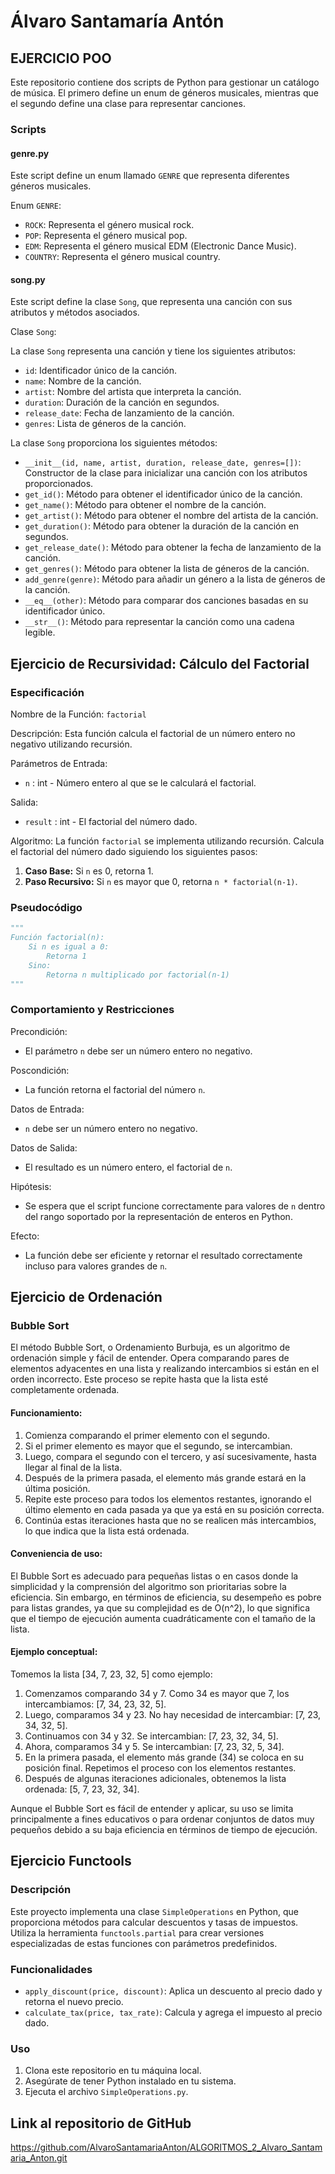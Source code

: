 # Álvaro Santamaría Antón

## EJERCICIO POO

Este repositorio contiene dos scripts de Python para gestionar un catálogo de música. 
El primero define un enum de géneros musicales, mientras que el segundo define una clase para representar canciones.

### Scripts

#### genre.py

Este script define un enum llamado `GENRE` que representa diferentes géneros musicales.

Enum `GENRE`:

- `ROCK`: Representa el género musical rock.
- `POP`: Representa el género musical pop.
- `EDM`: Representa el género musical EDM (Electronic Dance Music).
- `COUNTRY`: Representa el género musical country.

#### song.py

Este script define la clase `Song`, que representa una canción con sus atributos y métodos asociados.

Clase `Song`:

La clase `Song` representa una canción y tiene los siguientes atributos:

- `id`: Identificador único de la canción.
- `name`: Nombre de la canción.
- `artist`: Nombre del artista que interpreta la canción.
- `duration`: Duración de la canción en segundos.
- `release_date`: Fecha de lanzamiento de la canción.
- `genres`: Lista de géneros de la canción.

La clase `Song` proporciona los siguientes métodos:

- `__init__(id, name, artist, duration, release_date, genres=[])`: Constructor de la clase para inicializar una canción con los atributos proporcionados.
- `get_id()`: Método para obtener el identificador único de la canción.
- `get_name()`: Método para obtener el nombre de la canción.
- `get_artist()`: Método para obtener el nombre del artista de la canción.
- `get_duration()`: Método para obtener la duración de la canción en segundos.
- `get_release_date()`: Método para obtener la fecha de lanzamiento de la canción.
- `get_genres()`: Método para obtener la lista de géneros de la canción.
- `add_genre(genre)`: Método para añadir un género a la lista de géneros de la canción.
- `__eq__(other)`: Método para comparar dos canciones basadas en su identificador único.
- `__str__()`: Método para representar la canción como una cadena legible.

## Ejercicio de Recursividad: Cálculo del Factorial

### Especificación

Nombre de la Función:
`factorial`

Descripción:
Esta función calcula el factorial de un número entero no negativo utilizando recursión.

Parámetros de Entrada:
- `n` : int - Número entero al que se le calculará el factorial.

Salida:
- `result` : int - El factorial del número dado.

Algoritmo:
La función `factorial` se implementa utilizando recursión. Calcula el factorial del número dado siguiendo los siguientes pasos:
1. **Caso Base:** Si `n` es 0, retorna 1.
2. **Paso Recursivo:** Si `n` es mayor que 0, retorna `n * factorial(n-1)`.

### Pseudocódigo

```python
"""
Función factorial(n):
    Si n es igual a 0:
        Retorna 1
    Sino:
        Retorna n multiplicado por factorial(n-1)
"""
```

### Comportamiento y Restricciones

Precondición:
- El parámetro `n` debe ser un número entero no negativo.

Poscondición:
- La función retorna el factorial del número `n`.

Datos de Entrada:
- `n` debe ser un número entero no negativo.

Datos de Salida:
- El resultado es un número entero, el factorial de `n`.

Hipótesis:
- Se espera que el script funcione correctamente para valores de `n` dentro del rango soportado por la representación de enteros en Python.

Efecto:
- La función debe ser eficiente y retornar el resultado correctamente incluso para valores grandes de `n`.

## Ejercicio de Ordenación

### Bubble Sort

El método Bubble Sort, o Ordenamiento Burbuja, es un algoritmo de ordenación simple y fácil de entender. Opera comparando pares de elementos adyacentes en una lista y realizando intercambios si están en el orden incorrecto. Este proceso se repite hasta que la lista esté completamente ordenada.

#### Funcionamiento:

1. Comienza comparando el primer elemento con el segundo.
2. Si el primer elemento es mayor que el segundo, se intercambian.
3. Luego, compara el segundo con el tercero, y así sucesivamente, hasta llegar al final de la lista.
4. Después de la primera pasada, el elemento más grande estará en la última posición.
5. Repite este proceso para todos los elementos restantes, ignorando el último elemento en cada pasada ya que ya está en su posición correcta.
6. Continúa estas iteraciones hasta que no se realicen más intercambios, lo que indica que la lista está ordenada.

#### Conveniencia de uso:

El Bubble Sort es adecuado para pequeñas listas o en casos donde la simplicidad y la comprensión del algoritmo son prioritarias sobre la eficiencia. Sin embargo, en términos de eficiencia, su desempeño es pobre para listas grandes, ya que su complejidad es de O(n^2), lo que significa que el tiempo de ejecución aumenta cuadráticamente con el tamaño de la lista.

#### Ejemplo conceptual:

Tomemos la lista [34, 7, 23, 32, 5] como ejemplo:

1. Comenzamos comparando 34 y 7. Como 34 es mayor que 7, los intercambiamos: [7, 34, 23, 32, 5].
2. Luego, comparamos 34 y 23. No hay necesidad de intercambiar: [7, 23, 34, 32, 5].
3. Continuamos con 34 y 32. Se intercambian: [7, 23, 32, 34, 5].
4. Ahora, comparamos 34 y 5. Se intercambian: [7, 23, 32, 5, 34].
5. En la primera pasada, el elemento más grande (34) se coloca en su posición final. Repetimos el proceso con los elementos restantes.
6. Después de algunas iteraciones adicionales, obtenemos la lista ordenada: [5, 7, 23, 32, 34].

Aunque el Bubble Sort es fácil de entender y aplicar, su uso se limita principalmente a fines educativos o para ordenar conjuntos de datos muy pequeños debido a su baja eficiencia en términos de tiempo de ejecución.

## Ejercicio Functools

### Descripción
Este proyecto implementa una clase `SimpleOperations` en Python, que proporciona métodos para calcular descuentos y tasas de impuestos. Utiliza la herramienta `functools.partial` para crear versiones especializadas de estas funciones con parámetros predefinidos.

### Funcionalidades
- `apply_discount(price, discount)`: Aplica un descuento al precio dado y retorna el nuevo precio.
- `calculate_tax(price, tax_rate)`: Calcula y agrega el impuesto al precio dado.

### Uso
1. Clona este repositorio en tu máquina local.
2. Asegúrate de tener Python instalado en tu sistema.
3. Ejecuta el archivo `SimpleOperations.py`.

## Link al repositorio de GitHub
https://github.com/AlvaroSantamariaAnton/ALGORITMOS_2_Alvaro_Santamaria_Anton.git
